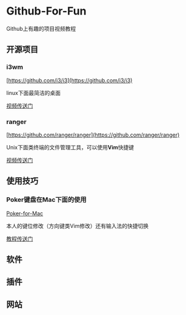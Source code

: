 # Github-For-Fun
Github上有趣的项目视频教程

## 开源项目
### i3wm
[https://github.com/i3/i3](https://github.com/i3/i3)

linux下面最简洁的桌面

[视频传送门](https://www.bilibili.com/video/av41792006/)

### ranger
[https://github.com/ranger/ranger](https://github.com/ranger/ranger)

Unix下面类终端的文件管理工具，可以使用**Vim**快捷键

[视频传送门](https://www.bilibili.com/video/av26947240/)
## 使用技巧

### Poker键盘在Mac下面的使用

[Poker-for-Mac](https://github.com/itgoyo/Poker-for-Mac)

本人的键位修改（方向键类Vim修改）还有输入法的快捷切换

[教程传送门](https://github.com/itgoyo/Poker-for-Mac)


## 软件

## 插件

## 网站
